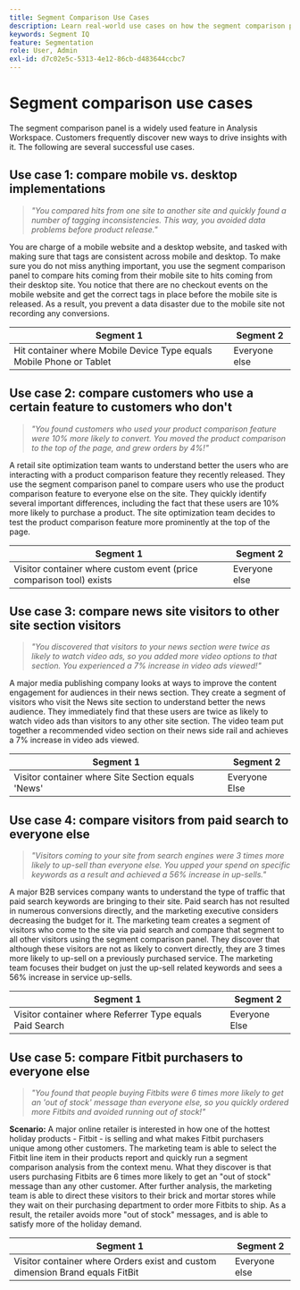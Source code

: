 ```yaml
---
title: Segment Comparison Use Cases
description: Learn real-world use cases on how the segment comparison panel can be used to gain insight into marketing strategy.
keywords: Segment IQ
feature: Segmentation
role: User, Admin
exl-id: d7c02e5c-5313-4e12-86cb-d483644ccbc7
---
```

# Segment comparison use cases

The segment comparison panel is a widely used feature in Analysis Workspace. Customers frequently discover new ways to drive insights with it. The following are several successful use cases.

## Use case 1: compare mobile vs. desktop implementations

> *"You compared hits from one site to another site and quickly found a number of tagging inconsistencies. This way, you avoided data problems before product release."*

You are charge of a mobile website and a desktop website, and tasked with making sure that tags are consistent across mobile and desktop. To make sure you do not miss anything important, you use the segment comparison panel to compare hits coming from their mobile site to hits coming from their desktop site. You notice that there are no checkout events on the mobile website and get the correct tags in place before the mobile site is released. As a result,  you prevent a data disaster due to the mobile site not recording any conversions.

| Segment 1 | Segment 2 |
|--- |--- |
| Hit container where Mobile Device Type equals Mobile Phone or Tablet | Everyone else |

## Use case 2: compare customers who use a certain feature to customers who don't

> *"You found customers who used your product comparison feature were 10% more likely to convert. You moved the product comparison to the top of the page, and grew orders by 4%!"*

A retail site optimization team wants to understand better the users who are interacting with a product comparison feature they recently released. They use the segment comparison panel to compare users who use the product comparison feature to everyone else on the site. They quickly identify several important differences, including the fact that these users are 10% more likely to purchase a product. The site optimization team decides to test the product comparison feature more prominently at the top of the page.

| Segment 1 | Segment 2 |
|--- |--- |
| Visitor container where custom event (price comparison tool) exists | Everyone else |

## Use case 3: compare news site visitors to other site section visitors

> *"You discovered that visitors to your news section were twice as likely to watch video ads, so you added more video options to that section. You experienced a 7% increase in video ads viewed!"*

A major media publishing company looks at ways to improve the content engagement for audiences in their news section. They create a segment of visitors who visit the News site section to understand better the news audience. They immediately find that these users are twice as likely to watch video ads than visitors to any other site section. The video team put together a recommended video section on their news side rail and achieves a 7% increase in video ads viewed.

| Segment 1 | Segment 2 |
|--- |--- |
| Visitor container where Site Section equals 'News' | Everyone Else |

## Use case 4: compare visitors from paid search to everyone else

> *"Visitors coming to your site from search engines were 3 times more likely to up-sell than everyone else. You upped your spend on specific keywords as a result and achieved a 56% increase in up-sells."*

A major B2B services company wants to understand the type of traffic that paid search keywords are bringing to their site. Paid search has not resulted in numerous conversions directly, and the marketing executive considers decreasing the budget for it. The marketing team creates a segment of visitors who come to the site via paid search and compare that segment to all other visitors using the segment comparison panel. They discover that although these visitors are not as likely to convert directly, they are 3 times more likely to up-sell on a previously purchased service. The marketing team focuses their budget on just the up-sell related keywords and sees a 56% increase in service up-sells.

| Segment 1 | Segment 2 |
|--- |--- |
| Visitor container where Referrer Type equals Paid Search | Everyone Else |

## Use case 5: compare Fitbit purchasers to everyone else

> *"You found that people buying Fitbits were 6 times more likely to get an 'out of stock' message than everyone else, so you quickly ordered more Fitbits and avoided running out of stock!"*

**Scenario:** A major online retailer is interested in how one of the hottest holiday products - Fitbit - is selling and what makes Fitbit purchasers unique among other customers. The marketing team is able to select the Fitbit line item in their products report and quickly run a segment comparison analysis from the context menu. What they discover is that users purchasing Fitbits are 6 times more likely to get an "out of stock" message than any other customer. After further analysis, the marketing team is able to direct these visitors to their brick and mortar stores while they wait on their purchasing department to order more Fitbits to ship. As a result, the retailer avoids more "out of stock" messages, and is able to satisfy more of the holiday demand.

| Segment 1 | Segment 2 |
|--- |--- |
| Visitor container where Orders exist and custom dimension Brand equals FitBit | Everyone else |
